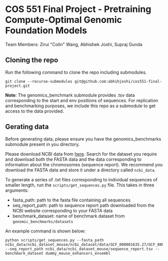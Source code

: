 # COS 551 Final Project - Pretraining Compute-Optimal Genomic Foundation Models

Team Members: Zirui "Colin" Wang, Abhishek Joshi, Supraj Gunda

## Cloning the repo

Run the following command to clone the repo including submodules.
```
git clone --recurse-submodules git@github.com:abhihjoshi/cos551-final-project.git
```

**Note**: The genomics_benchmark submodule provides .tsv data corresponding to the start and env positions of sequences. For replication and benchmarking purposes, we include this repo as a submodule to get access to the data provided.

## Gerating data

Before generating data, please ensure you have the genomics_benchmarks submodule present in you directory.

Please download NCBI data from [here](https://www.ncbi.nlm.nih.gov/datasets/genome/). Search for the dataset you require and download both the FASTA data and the data corresponding to information about the chromosomes (sequence report). We recommend you download the FASTA data and store it under a directory called `ncbi_data`.

To generate a series of .txt files corresponding to individual sequences of smaller length, run the `scripts/get_sequences.py` file. This takes in three arguments:

- fasta_path: path to the fasta file containing all sequences
- seq_report_path: path to sequence report path downloaded from the NCBI website corresponding to your FASTA data
- benchmark_dataset: name of benchmark dataset from `genomic_benchmarks/datasets`

An example command is shown below:
```
python scripts/get_sequences.py --fasta_path ncbi_data/ncbi_dataset_mouse/ncbi_dataset/data/GCF_000001635.27/GCF_000001635.27_GRCm39_genomic.fna --seq_report_path ncbi_data/ncbi_dataset_mouse/sequence_report.tsv --benchmark_dataset dummy_mouse_enhancers_ensembl
```